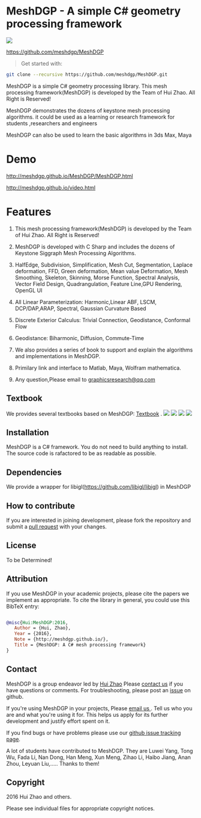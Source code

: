 # MeshDGP - A simple C# geometry processing framework

![](./images/meshdgp-teaser.bmp)

<https://github.com/meshdgp/MeshDGP>

> Get started with:
>
```bash
git clone --recursive https://github.com/meshdgp/MeshDGP.git
```

MeshDGP is a simple C# geometry processing library. This mesh processing framework(MeshDGP) is developed by the Team of Hui Zhao. All Right is Reserved! 

MeshDGP demonstrates the dozens of keystone mesh processing algorithms. it could be used as a learning or research framework for students ,researchers and engineers

MeshDGP can also be used to learn the basic algorithms in 3ds Max, Maya


# Demo
 
 <http://meshdgp.github.io/MeshDGP/MeshDGP.html>
 
 <http://meshdgp.github.io/video.html>

# Features
1. This mesh processing framework(MeshDGP) is developed by the Team of Hui Zhao. All Right is Reserved!

2. MeshDGP is developed with C Sharp and includes the dozens of Keystone Siggraph Mesh Processing Algorithms.

3. HalfEdge, Subdivision, Simplification, Mesh Cut, Segmentation, Laplace deformation, FFD, Green deformation, Mean value Deformation, Mesh Smoothing, Skeleton, Skinning, Morse Function, Spectral Analysis, Vector Field Design, Quadrangulation, Feature Line,GPU Rendering, OpenGL UI

4. All Linear Parameterization: Harmonic,Linear ABF, LSCM, DCP/DAP,ARAP, Spectral, Gaussian Curvature Based

5. Discrete Exterior Calculus: Trivial Connection, Geodistance, Conformal Flow

6. Geodistance: Biharmonic, Diffusion, Commute-Time

7. We also provides a series of book to support and explain the algorithms and implementations in MeshDGP.

8. Primilary link and interface to Matlab, Maya, Wolfram mathematica.

8. Any question,Please email to graphicsresearch@qq.com

## Textbook

We provides several textbooks based on MeshDGP:
[Textbook](http://item.jd.com/11587555.html)  .
![](./images/opengl.jpg)
![](./images/para.jpg)
![](./images/advanced.jpg)
![](./images/GLSL.jpg)

## Installation

MeshDGP is a C# framework. You do  not need to build anything to install.  The source code is rafactored to be as readable as possible.

 

## Dependencies
We provide a wrapper for libigl(https://github.com/libigl/libigl)  in MeshDGP
  
  

## How to contribute

If you are interested in joining development, please fork the repository and
submit a [pull request](https://help.github.com/articles/using-pull-requests/)
with your changes.

## License
To be Determined!

## Attribution
If you use MeshDGP in your academic projects, please cite the papers we
implement as appropriate. To cite the library in general, you could use this
BibTeX entry:

```bibtex

@misc{Hui:MeshDGP:2016,
   Author = {Hui, Zhao},
   Year = {2016},
   Note = {http://meshdgp.github.io/},
   Title = {MeshDGP: A C# mesh processing framework}
} 

```

 
## Contact

MeshDGP is a group endeavor led by [Hui Zhao](http://scholar.harvard.edu/huizhao/)   Please [contact
us](mailto:graphicsresearch@qq.com) if you have
questions or comments. For troubleshooting, please post an
[issue](https://github.com/meshdgp/MeshDGP/issues) on github.

If you're using MeshDGP in your projects, Please [email us ](mailto:graphicsresearch@qq.com). Tell us who you
are and what you're using it for. This helps us apply for its further development and justify
effort spent on it.

If you find bugs or have problems please use our [github issue tracking
page](https://github.com/meshdgp/MeshDGP/issues).

A lot of students have contributed to MeshDGP. They are Luwei Yang, Tong Wu, Fada Li, Nan Dong, Han Meng, Xun Meng, Zihao Li, Haibo Jiang, Anan Zhou, Leyuan Liu,..... Thanks to them!

## Copyright
2016 Hui Zhao and others.

Please see individual files for appropriate copyright notices.
